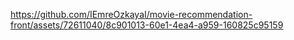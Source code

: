 https://github.com/IEmreOzkayaI/movie-recommendation-front/assets/72611040/8c901013-60e1-4ea4-a959-160825c95159
